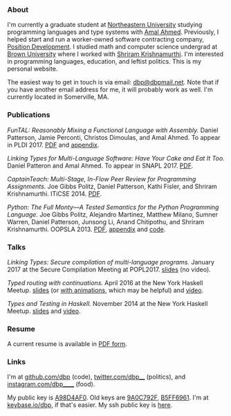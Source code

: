 ### About

I'm currently a graduate student at [Northeastern University](http://prl.ccs.neu.edu/) studying programming languages and type systems with [Amal Ahmed](http://www.ccs.neu.edu/home/amal/). Previously, I helped start and run a worker-owned software contracting company, [Position Development](http://positiondev.com). I studied math and computer science undergrad at <a href="http://cs.brown.edu">Brown University</a> where I worked with [Shriram Krishnamurthi](https://cs.brown.edu/~sk). I'm interested in programming languages, education, and leftist politics. This is my personal website.

The easiest way to get in touch is via email: <a href="mailto:dbp@dbpmail.net">dbp@dbpmail.net</a>. Note that if you have another email address for me, it will probably work as well. I'm currently located in Somerville, MA.

### Publications

_FunTAL: Reasonably Mixing a Functional Language with Assembly._ Daniel Patterson, Jamie Perconti, Christos Dimoulas, and Amal Ahmed. To appear in PLDI 2017. [PDF](/pubs/2017/funtal.pdf) and [appendix](/pubs/2017/funtal-tr.pdf).

_Linking Types for Multi-Language Software: Have Your Cake and Eat It Too._ Daniel Patteron and Amal Ahmed. To appear in SNAPL 2017. [PDF](/pubs/2017/linking-types-snapl.pdf).

<!-- _Linking Types: Specifying Safe Interoperability and Equivalences._ Daniel Patterson. POPL 2017 _Student Research Competition_ Extended Abstract. [PDF](/pubs/2016/linking-types-poplsrc2017-proposal.pdf). -->

_CaptainTeach: Multi-Stage, In-Flow Peer Review for Programming Assignments._ Joe Gibbs Politz, Daniel Patterson, Kathi Fisler, and Shriram Krishnamurthi. ITiCSE 2014. [PDF](/pubs/2014/captainteach-iticse.pdf).

_Python: The Full Monty―A Tested Semantics for the Python Programming Language._ Joe Gibbs Politz, Alejandro Martinez, Matthew Milano, Sumner Warren, Daniel Patterson, Junsong Li, Anand Chitipothu, and Shriram Krishnamurthi. OOPSLA 2013. [PDF](/pubs/2013/lambda-py-oopsla.pdf), [appendix](/pubs/2013/lambda-py-appendix-oopsla.pdf) and [code](http://cs.brown.edu/research/plt/dl/lambda-py/ae/).

### Talks

_Linking Types: Secure compilation of multi-language programs._ January 2017 at the Secure Compilation Meeting at POPL2017. [slides](/talks/2017/linking-types-scm.pdf) (no video).

_Typed routing with continuations._ April 2016 at the New York Haskell Meetup. [slides](/talks/2016/fn-continuations-haskell-meetup.pdf) (or [with animations](/talks/2016/fn-continuations-transitions-haskell-meetup.pdf), which may be helpful) and [video](https://www.youtube.com/watch?v=tQI2JJwD_ZY).

_Types and Testing in Haskell._ November 2014 at the New York Haskell Meetup. [slides](/talks/2014/types-testing-haskell-meetup.pdf) and [video](https://www.youtube.com/watch?v=8_gjqN-VqeM).

### Resume

A current resume is available in [PDF form](/static/resume.pdf).

### Links

I'm at [github.com/dbp](https://github.com/dbp) (code), [twitter.com/dbp__](https://twitter.com/dbp__) (politics), and [instagram.com/dbp____](https://www.instagram.com/dbp____/) (food).

My public key is [A98D4AF0](/static/dbp.gpg). Old keys are [9A0C792F](/static/dbp-old-2.gpg), [B5FF6961](/static/dbp-old-1.gpg). I'm at [keybase.io/dbp](https://keybase.io/dbp), if that's easier. My ssh public key is [here](/static/ssh_key.pub).

